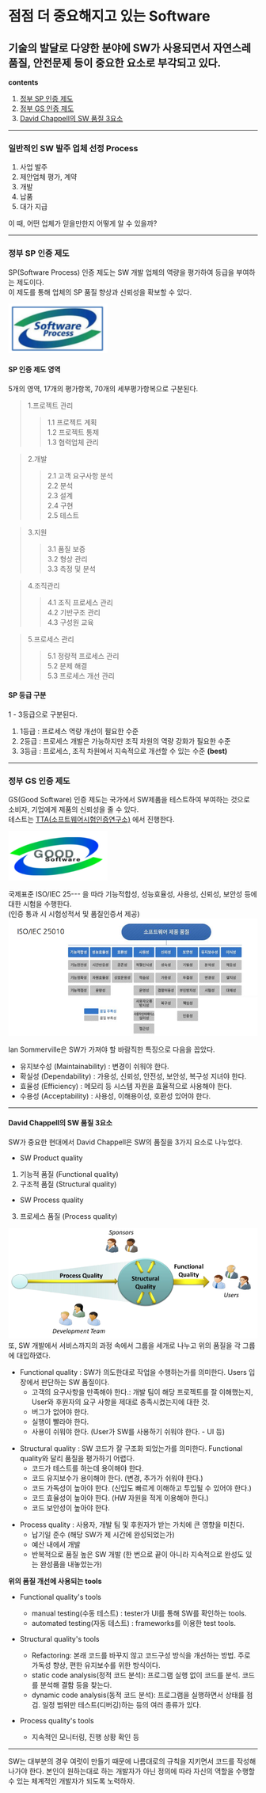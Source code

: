 점점 더 중요해지고 있는 Software
==============================
기술의 발달로 다양한 분야에 SW가 사용되면서 자연스레 품질, 안전문제 등이 중요한 요소로 부각되고 있다.
--------
**contents**
1. [정부 SP 인증 제도](#정부-sp-인증-제도)
2. [정부 GS 인증 제도](#정부-gs-인증-제도)
3. [David Chappell의 SW 품질 3요소](#david-chappell의-sw-품질-3요소)
***
### 일반적인 SW 발주 업체 선정 Process
1. 사업 발주
2. 제안업체 평가, 계약
3. 개발
4. 납품
5. 대가 지급

이 때, 어떤 업체가 믿을만한지 어떻게 알 수 있을까?

***

### 정부 SP 인증 제도
SP(Software Process) 인증 제도는 SW 개발 업체의 역량을 평가하여 등급을 부여하는 제도이다.  
이 제도를 통해 업체의 SP 품질 향상과 신뢰성을 확보할 수 있다.


<img src="/assets/images/SE_SoftwareProcess.PNG" width="200" height="100">

#### SP 인증 제도 영역
5개의 영역, 17개의 평가항목, 70개의 세부평가항복으로 구분된다.
> 1.프로젝트 관리  
>> 1.1 프로젝트 계획  
>> 1.2 프로젝트 통제  
>> 1.3 협력업체 관리  

> 2.개발
>> 2.1 고객 요구사항 분석  
>> 2.2 분석  
>> 2.3 설계  
>> 2.4 구현  
>> 2.5 테스트  

> 3.지원
>> 3.1 품질 보증  
>> 3.2 형상 관리   
>> 3.3 측정 및 분석  

> 4.조직관리
>> 4.1 조직 프로세스 관리  
>> 4.2 기반구조 관리  
>> 4.3 구성원 교육  

> 5.프로세스 관리
>> 5.1 정량적 프로세스 관리  
>> 5.2 문제 해결  
>> 5.3 프로세스 개선 관리  

#### SP 등급 구분  
1 - 3등급으로 구분된다.  
1. 1등급 : 프로세스 역량 개선이 필요한 수준  
2. 2등급 : 프로세스 개발은 가능하지만 조직 차원의 역량 강화가 필요한 수준  
3. 3등급 : 프로세스, 조직 차원에서 지속적으로 개선할 수 있는 수준 **(best)**  

***
### 정부 GS 인증 제도
GS(Good Software) 인증 제도는 국가에서 SW제품을 테스트하여 부여하는 것으로 소비자, 기업에게 제품의 신뢰성을 줄 수 있다.  
테스트는 [TTA(소프트웨어시험인증연구소)](https://sw.tta.or.kr/service/gsce_it.jsp) 에서 진행한다.

<img src="/assets/images/SE_GoodSoftware.PNG" width="200" height="100">
  
국제표준 ISO/IEC 25--- 을 따라 기능적합성, 성능효율성, 사용성, 신뢰성, 보안성 등에 대한 시험을 수행한다.  
(인증 통과 시 시험성적서 및 품질인증서 제공)
<img src="/assets/images/SE_ISOIEC_25010.PNG">

Ian Sommerville은 SW가 가져야 할 바람직한 특징으로 다음을 꼽았다.
- 유지보수성 (Maintainability) : 변경이 쉬워야 한다.
- 확실성 (Dependability) : 가용성, 신뢰성, 안전성, 보안성, 복구성 지녀야 한다.
- 효율성 (Efficiency) : 메모리 등 시스템 자원을 효율적으로 사용해야 한다.
- 수용성 (Acceptability) : 사용성, 이해용이성, 호환성 있어야 한다.

***
#### David Chappell의 SW 품질 3요소
SW가 중요한 현대에서 David Chappell은  SW의 품질을 3가지 요소로 나누었다.
- SW Product quality
1. 기능적 품질 (Functional quality)
2. 구조적 품질 (Structural quality)
- SW Process quality
3. 프로세스 품질 (Process quality)  

<img src="/assets/images/SE_DavidChappell.PNG">
또, SW 개발에서 서비스까지의 과정 속에서 그룹을 세개로 나누고 위의 품질을 각 그룹에 대입하였다.  

* Functional quality : SW가 의도한대로 작업을 수행하는가를 의미한다. Users 입장에서 판단하는 SW 품질이다.  
  * 고객의 요구사항을 만족해야 한다.: 개발 팀이 해당 프로젝트를 잘 이해했는지, User와 후원자의 요구 사항을 제대로 충족시켰는지에 대한 것.
  * 버그가 없어야 한다.  
  * 실행이 빨라야 한다.  
  * 사용이 쉬워야 한다. (User가 SW를 사용하기 쉬워야 한다. - UI 등)

+ Structural quality : SW 코드가 잘 구조화 되었는가를 의미한다. Functional quality와 달리 품질을 평가하기 어렵다.  
  + 코드가 테스트를 하는데 용이해야 한다.
  + 코드 유지보수가 용이해야 한다. (변경, 추가가 쉬워야 한다.)
  + 코드 가독성이 높아야 한다. (신입도 빠르게 이해하고 투입될 수 있어야 한다.)
  + 코드 효율성이 높아야 한다. (HW 자원을 적게 이용해야 한다.)
  + 코드 보안성이 높아야 한다.

-  Process quality : 사용자, 개발 팀 및 후원자가 받는 가치에 큰 영향을 미친다.    
   - 납기일 준수 (해당 SW가 제 시간에 완성되었는가)
   - 예산 내에서 개발
   - 반복적으로 품질 높은 SW 개발  (한 번으로 끝이 아니라 지속적으로 완성도 있는 완성품을 내놓았는가)


**위의 품질 개선에 사용되는 tools**
- Functional quality's tools  
  * manual testing(수동 테스트) : tester가 UI를 통해 SW를 확인하는 tools.  
  * automated testing(자동 테스트) : frameworks를 이용한 test tools.  


- Structural quality's tools  
  * Refactoring: 본래 코드를 바꾸지 않고 코드구성 방식을 개선하는 방법. 주로 가독성 향상, 편한 유지보수를 위한 방식이다.
  * static code analysis(정적 코드 분석): 프로그램 실행 없이 코드를 분석. 코드를 분석해 결함 등을 찾는다.
  * dynamic code analysis(동적 코드 분석): 프로그램을 실행하면서 상태를 점검. 일정 범위만 테스트(디버깅)하는 등의 여러 종류가 있다. 

- Process quality's tools
  * 지속적인 모니터링, 진행 상황 확인 등
***

SW는 대부분의 경우 여럿이 만들기 때문에 나름대로의 규칙을 지키면서 코드를 작성해 나가야 한다.
본인이 원하는대로 하는 개발자가 아닌 정의에 따라 자신의 역할을 수행할 수 있는 체계적인 개발자가 되도록 노력하자.
